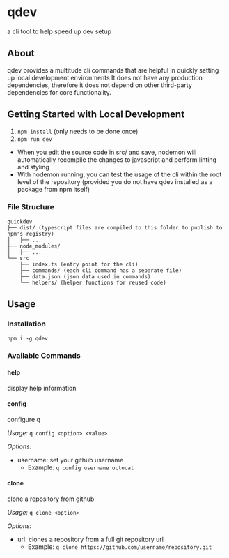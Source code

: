 # qdev

a cli tool to help speed up dev setup

## About

qdev provides a multitude cli commands that are helpful in quickly setting up local development environments
It does not have any production dependencies, therefore it does not depend on other third-party dependencies for core functionality.

## Getting Started with Local Development

1. `npm install` (only needs to be done once)
2. `npm run dev`

-   When you edit the source code in src/ and save, nodemon will automatically recompile the changes to javascript and perform linting and styling
-   With nodemon running, you can test the usage of the cli within the root level of the repository (provided you do not have qdev installed as a package from npm itself)

### File Structure

```
quickdev
├── dist/ (typescript files are compiled to this folder to publish to npm's registry)
│   ├── ...
├── node_modules/
│   ├── ...
└── src
    ├── index.ts (entry point for the cli)
    ├── commands/ (each cli command has a separate file)
    ├── data.json (json data used in commands)
    └── helpers/ (helper functions for reused code)
```

## Usage

### Installation

`npm i -g qdev`

### Available Commands

#### **help**

display help information

#### **config**

configure q

_Usage:_ `q config <option> <value>`

_Options:_

-   username: set your github username
    -   Example: `q config username octocat`

#### **clone**

clone a repository from github

_Usage:_ `q clone <option>`

_Options:_

-   url: clones a repository from a full git repository url
    -   Example: `q clone https://github.com/username/repository.git`
